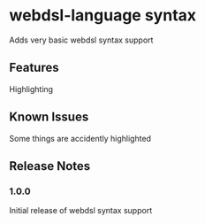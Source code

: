 # webdsl-language syntax

Adds very basic webdsl syntax support

## Features

Highlighting

## Known Issues

Some things are accidently highlighted

## Release Notes

### 1.0.0

Initial release of webdsl syntax support

